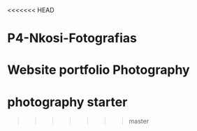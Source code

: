 <<<<<<< HEAD
# P4-Nkosi-Fotografias
Website portfolio Photography
=======
# photography starter
>>>>>>> master
